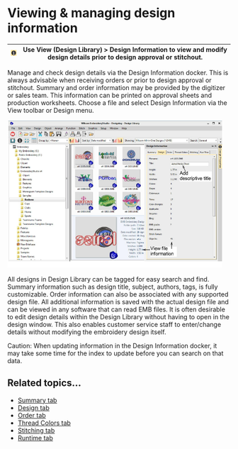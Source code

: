 # Viewing & managing design information

| ![DesignProperties.png](assets/DesignProperties.png) | Use View (Design Library) > Design Information to view and modify design details prior to design approval or stitchout. |
| ---------------------------------------------------- | ----------------------------------------------------------------------------------------------------------------------- |

Manage and check design details via the Design Information docker. This is always advisable when receiving orders or prior to design approval or stitchout. Summary and order information may be provided by the digitizer or sales team. This information can be printed on approval sheets and production worksheets. Choose a file and select Design Information via the View toolbar or Design menu.

![DesignLibraryInformation.png](assets/DesignLibraryInformation.png)

All designs in Design Library can be tagged for easy search and find. Summary information such as design title, subject, authors, tags, is fully customizable. Order information can also be associated with any supported design file. All additional information is saved with the actual design file and can be viewed in any software that can read EMB files. It is often desirable to edit design details within the Design Library without having to open in the design window. This also enables customer service staff to enter/change details without modifying the embroidery design itself.

Caution: When updating information in the Design Information docker, it may take some time for the index to update before you can search on that data.

## Related topics...

- [Summary tab](Summary_tab)
- [Design tab](Design_tab)
- [Order tab](Order_tab)
- [Thread Colors tab](Thread_Colors_tab)
- [Stitching tab](Stitching_tab)
- [Runtime tab](Runtime_tab)
